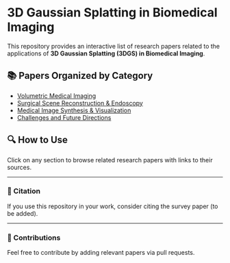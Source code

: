 # 3D Gaussian Splatting in Biomedical Imaging

This repository provides an interactive list of research papers related to the applications of **3D Gaussian Splatting (3DGS) in Biomedical Imaging**.

## 📚 Papers Organized by Category
- [Volumetric Medical Imaging](papers/volumetric_imaging.md)
- [Surgical Scene Reconstruction & Endoscopy](papers/surgical_reconstruction.md)
- [Medical Image Synthesis & Visualization](papers/image_synthesis.md)
- [Challenges and Future Directions](papers/challenges_future.md)

## 🔍 How to Use
Click on any section to browse related research papers with links to their sources.

---

### 📝 Citation
If you use this repository in your work, consider citing the survey paper (to be added).

---

### 📢 Contributions
Feel free to contribute by adding relevant papers via pull requests.
